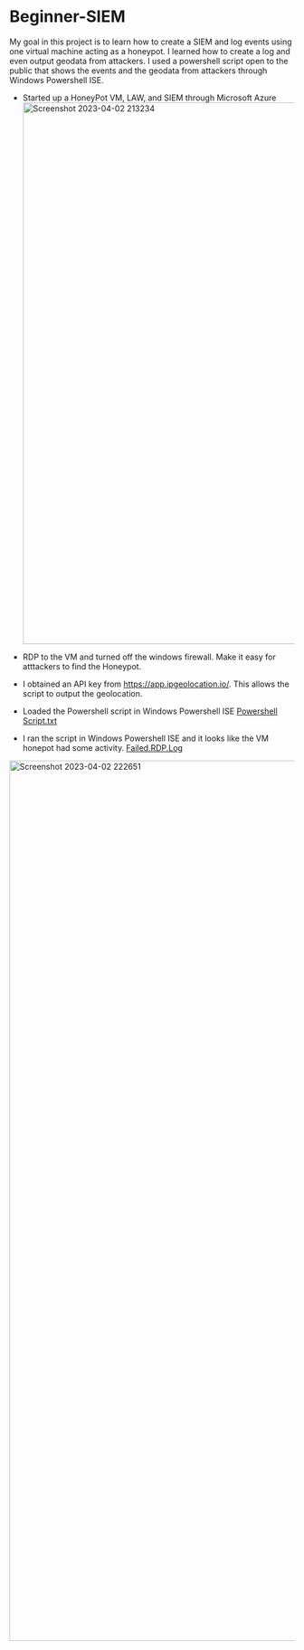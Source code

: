 # Beginner-SIEM
My goal in this project is to learn how to create a SIEM and log events using one virtual machine acting as a honeypot. I learned how to create a log and even output geodata from attackers. I used a powershell script open to the public that shows the events and the geodata from attackers through Windows Powershell ISE. 
- <h> Started up a HoneyPot VM, LAW, and SIEM through Microsoft Azure<img width="958" alt="Screenshot 2023-04-02 213234" src="https://user-images.githubusercontent.com/129632324/229392330-fdb770b0-06ba-412d-83a4-0ee5dcfbff85.png">

- <h> RDP to the VM and turned off the windows firewall. Make it easy for atttackers to find the Honeypot.
- <h> I obtained an API key from https://app.ipgeolocation.io/. This allows the script to output the geolocation.  
- <h> Loaded the Powershell script in Windows Powershell ISE [Powershell Script.txt](https://github.com/JeffreyMartin2000/Beginner-SIEM/files/11134176/Powershell.Script.txt)
- <h> I ran the script in Windows Powershell ISE and it looks like the VM honepot had some activity.
[Failed.RDP.Log](https://github.com/JeffreyMartin2000/Beginner-SIEM/files/11134185/Failed.RDP.Log)
<img width="1557" alt="Screenshot 2023-04-02 222651" src="https://user-images.githubusercontent.com/129632324/229397868-381f071d-f28f-4078-b5cf-805dfa45717c.png">
